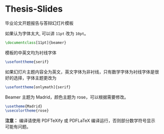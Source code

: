 # Thesis-Slides
毕业论文开题报告与答辩幻灯片模板

如果认为字体太大, 可以讲 `11pt` 改为 `10pt`。

```latex
\documentclass[11pt]{beamer}
```

模板的中英文均为衬线字体

```latex
\usefonttheme{serif}
```

如果幻灯片主题内容全为英文，英文字体为非衬线，只有数学字体为衬线字体是很好的选择，字体主题更改为

```latex
\usefonttheme[onlymath]{serif}
```


Beamer 主题为 Madrid，颜色主题为 rose，可以根据需要修改。

```latex
\usetheme{Madrid}
\usecolortheme{rose}
```

**注意：** 编译请使用 PDFTeXify 或 PDFLaTeX 编译运行，否则部分数学符号显示可能有问题。
